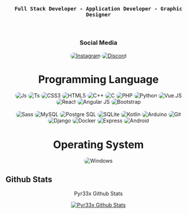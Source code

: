 <div align="center">
    <h4 align="center"><samp> Full Stack Developer - Application Developer - Graphic Designer </samp></h4>
</div>

<br>

<h3 align="center">
   Social Media 
</h3>

<p align="center">
    <a href="https://instagram.com/pyr8x"><img src="https://img.shields.io/badge/Instagram-171717?style=for-the-badge&logo=instagram&logoColor=e92e2e" style="border-radius:15px" alt="Instagram"></a>
    <a href="https://discord.gg/CbBKm4s5HK"><img src="https://img.shields.io/badge/Discord-171717?style=for-the-badge&logo=discord&logoColor=e92e2e" style="border-radius:15px" alt="Discord"></a>
</p>

<h1 align="center">
    Programming Language
</h1>

<div align="center">
    <img src="https://img.shields.io/badge/JavaScript-F7DF1E?style=flat&logo=javascript&logoColor=white" alt="Js" style="border-radius:15px"/>
    <img src="https://img.shields.io/badge/TypeScript-3178C6?style=flat&logo=typescript&logoColor=white" alt="Ts" style="border-radius:15px"/>
    <img src="https://img.shields.io/badge/CSS3-1572B6?style=flat&logo=css3&logoColor=white" alt="CSS3" style="border-radius:15px"/>
    <img src="https://img.shields.io/badge/HTML5-E34F26?style=flat&logo=html5&logoColor=white" alt="HTML5" style="border-radius:15px"/>
    <img src="https://img.shields.io/badge/C%2B%2B-00599C?style=flat&logo=c%2B%2B&logoColor=white" alt="C++" style="border-radius:15px"/>
    <img src="https://img.shields.io/badge/C-A8B9CC?style=flat&logo=c&logoColor=white" alt="C" style="border-radius:15px"/>
    <img src="https://img.shields.io/badge/PHP-777BB4?style=flat&logo=php&logoColor=white" alt="PHP" style="border-radius:15px"/>
    <img src="https://img.shields.io/badge/Python-3776AB?style=flat&logo=python&logoColor=white" alt="Python" style="border-radius:15px"/>
    <img src="https://img.shields.io/badge/Vue.JS-4FC08D?style=flat&logo=vue.js&logoColor=white" alt="Vue.JS" style="border-radius:15px"/>
    <img src="https://img.shields.io/badge/React-61DAFB?style=flat&logo=react&logoColor=white" alt="React" style="border-radius:15px"/>
    <img src="https://img.shields.io/badge/AngularJS-E23237?style=flat&logo=angularjs&logoColor=white" alt="Angular JS" style="border-radius:15px">
    <img src="https://img.shields.io/badge/Bootstrap-7952B3?style=flat&logo=bootstrap&logoColor=white" alt="Bootstrap" style="border-radius:15px"/>
<br><br>
    <img src="https://img.shields.io/badge/Sass-CC6699?style=flat&logo=sass&logoColor=white" alt="Sass" style="border-radius:15px"/>
    <img src="https://img.shields.io/badge/MySQL-4479A1?style=flat&logo=mysql&logoColor=white" alt="MySQL" style="border-radius:15px"/>
    <img src="https://img.shields.io/badge/PostgreSQL-336791?style=flat&logo=postgresql&logoColor=white" alt="Postgre SQL"
    style="border-radius:15px"/>
    <img src="https://img.shields.io/badge/SQLite-003B57?style=flat&logo=sqlite&logoColor=white" alt="SQLite" style="border-radius:15px"/>
    <img src="https://img.shields.io/badge/Kotlin-0095D5?style=flat&logo=kotlin&logoColor=white" alt="Kotlin" style="border-radius:15px"/>
    <img src="https://img.shields.io/badge/Arduino-00979D?style=flat&logo=arduino&logoColor=white" alt="Arduino" style="border-radius:15px"/>
    <img src="https://img.shields.io/badge/Git-F05032?style=flat&logo=git&logoColor=white" alt="Git" style="border-radius:15px"/>
    <img src="https://img.shields.io/badge/Django-092E20?style=flat&logo=django&logoColor=white" alt="Django" style="border-radius:15px"/>
    <img src="https://img.shields.io/badge/Docker-2498ED?style=flat&logo=docker&logoColor=white" alt="Docker" style="border-radius:15px"/>
    <img src="https://img.shields.io/badge/Express-000000?style=flat&logo=express&logoColor=white" alt="Express" style="border-radius:15px"/>
    <img src="https://img.shields.io/badge/Android-3DDC84?style=flat&logo=android&logoColor=white" alt="Android" style="border-radius:15px"/>
</div>

<h1 align="center">
    Operating System
</h1>

<p align="center">
  <img src="https://img.shields.io/badge/Windows-171717?style=for-the-badge&logo=windows&logoColor=e92e2e" alt="Windows"  style="border-radius:15px"/>
</p>

<h2> Github Stats </h2>

<div align="center">
  <span>Pyr33x Github Stats</span>
  
[![Pyr33x Github Stats](https://github-readme-stats.vercel.app/api?username=Pyr33x&show_icons=true&title_color=FFF&bg_color=000&icon_color=FFF&border_radius=10&hide_border=true&text_color=00CF91&count_private=true)](https://github.com/Pyr33x)
